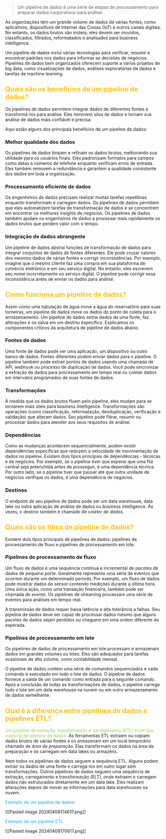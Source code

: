  
> Um pipeline de dados é uma série de etapas de processamento para preparar dados corporativos para análise.

As organizações têm um grande volume de dados de várias fontes, como aplicativos, dispositivos de Internet das Coisas (IoT) e outros canais digitais. No entanto, os dados brutos são inúteis; eles devem ser movidos, classificados, filtrados, reformatados e analisados para business intelligence. 

Um pipeline de dados inclui várias tecnologias para verificar, resumir e encontrar padrões nos dados para informar as decisões de negócios. Pipelines de dados bem organizados oferecem suporte a vários projetos de big data, como visualizações de dados, análises exploratórias de dados e tarefas de machine learning.

## <span style="color:#ffc000">Quais são os benefícios de um pipeline de dados?</span>

Os pipelines de dados permitem integrar dados de diferentes fontes e transformá-los para análise. Eles removem silos de dados e tornam sua análise de dados mais confiável e precisa. 

Aqui estão alguns dos principais benefícios de um pipeline de dados:
### **Melhor qualidade dos dados**

Os pipelines de dados limpam e refinam os dados brutos, melhorando sua utilidade para os usuários finais. Eles padronizam formatos para campos como datas e números de telefone enquanto verificam erros de entrada. Eles também removem a redundância e garantem a qualidade consistente dos dados em toda a organização.

### **Processamento eficiente de dados**

Os engenheiros de dados precisam realizar muitas tarefas repetitivas enquanto transformam e carregam dados. Os pipelines de dados permitem que eles automatizem tarefas de transformação de dados e se concentrem em encontrar os melhores insights de negócios. Os pipelines de dados também ajudam os engenheiros de dados a processar mais rapidamente os dados brutos que perdem valor com o tempo.

### **Integração de dados abrangente**

Um pipeline de dados abstrai funções de transformação de dados para integrar conjuntos de dados de fontes diferentes. Ele pode cruzar valores dos mesmos dados de várias fontes e corrigir inconsistências. Por exemplo, imagine que o mesmo cliente faz uma compra em sua plataforma de comércio eletrônico e em seu serviço digital. No entanto, eles escrevem seu nome incorretamente no serviço digital. O pipeline pode corrigir essa inconsistência antes de enviar os dados para análise.

## <span style="color:#ffc000">Como funciona um pipeline de dados?</span>

Assim como uma tubulação de água move a água do reservatório para suas torneiras, um pipeline de dados move os dados do ponto de coleta para o armazenamento. Um pipeline de dados extrai dados de uma fonte, faz alterações e os salva em um destino específico. Explicamos os componentes críticos da arquitetura de pipeline de dados abaixo.

### **Fontes de dados**

Uma fonte de dados pode ser uma aplicação, um dispositivo ou outro banco de dados. Fontes diferentes podem enviar dados para o pipeline. O pipeline também pode extrair pontos de dados usando uma chamada de API, webhook ou processo de duplicação de dados. Você pode sincronizar a extração de dados para processamento em tempo real ou coletar dados em intervalos programados de suas fontes de dados.

### **Transformações**

À medida que os dados brutos fluem pelo pipeline, eles mudam para se tornarem mais úteis para business intelligence. Transformações são operações (como classificação, reformatação, desduplicação, verificação e validação) que alteram dados. Seu pipeline pode filtrar, resumir ou processar dados para atender aos seus requisitos de análise.

### **Dependências**

Como as mudanças acontecem sequencialmente, podem existir dependências específicas que reduzem a velocidade de movimentação de dados no pipeline. Existem dois tipos principais de dependências - técnicas e de negócios. Por exemplo, se o pipeline tiver que esperar que uma fila central seja preenchida antes de prosseguir, é uma dependência técnica. Por outro lado, se o pipeline tiver que pausar até que outra unidade de negócios verifique os dados, é uma dependência de negócios.

### **Destinos**

O endpoint de seu pipeline de dados pode ser um data warehouse, data lake ou outra aplicação de análise de dados ou business intelligence. Às vezes, o destino também é chamado de _coletor de dados_.
## <span style="color:#ffc000">Quais são os tipos de pipeline de dados?</span>

Existem dois tipos principais de pipelines de dados: pipelines de processamento de fluxo e pipelines de processamento em lote.

### **Pipelines de processamento de fluxo**

Um fluxo de dados é uma sequência contínua e incremental de pacotes de dados de pequeno porte. Geralmente representa uma série de eventos que ocorrem durante um determinado período. Por exemplo, um fluxo de dados pode mostrar dados do sensor contendo medições durante a última hora. Uma única ação, como uma transação financeira, também pode ser chamada de _evento_. Os pipelines de streaming processam uma série de eventos para análises em tempo real.

A transmissão de dados requer baixa latência e alta tolerância a falhas. Seu pipeline de dados deve ser capaz de processar dados mesmo que alguns pacotes de dados sejam perdidos ou cheguem em uma ordem diferente da esperada.

### **Pipelines de processamento em lote**

Os pipelines de dados de processamento em lote processam e armazenam dados em grandes volumes ou lotes. Eles são adequados para tarefas ocasionais de alto volume, como contabilidade mensal.

O pipeline de dados contém uma série de comandos sequenciados e cada comando é executado em todo o lote de dados. O pipeline de dados fornece a saída de um comando como entrada para o seguinte comando. Após a conclusão de todas as transformações de dados, o pipeline carrega todo o lote em um data warehouse na nuvem ou em outro armazenamento de dados semelhante.

## <span style="color:#ffc000">Qual é a diferença entre pipelines de dados e pipelines ETL?</span>

<span style="color:#92d050">Um pipeline de extração, transformação e carregamento (ETL) é um tipo especial de pipeline de dados.</span> As ferramentas ETL extraem ou copiam dados brutos de várias fontes e os armazenam em um local temporário chamado de _área de preparação_. Elas transformam os dados na área de preparação e os carregam em data lakes ou armazéns.

Nem todos os pipelines de dados seguem a sequência ETL. Alguns podem extrair os dados de uma fonte e carregá-los em outro lugar sem transformações. Outros pipelines de dados seguem uma sequência de extração, carregamento e transformação (ELT), onde extraem e carregam dados não estruturados diretamente em um data lake. Eles realizam alterações depois de mover as informações para data warehouses na nuvem.

<span style="color:#00b0f0">Exemplo de um pipeline de dados:</span> 

![[Pasted image 20240408174617.png]]

<span style="color:#00b0f0">Exemplo de um pipeline ETL</span> 

![[Pasted image 20240408170617.png]]

